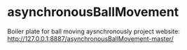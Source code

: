 # asynchronousBallMovement
Boiler plate for ball moving aysnchronously
project website: http://127.0.0.1:8887/asynchronousBallMovement-master/

